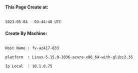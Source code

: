 
   
#### This Page Create at:

```bash

2023-05-04 - 03:44:40 UTC

```

#### Create By Machine:

```bash

Host Name : fv-az417-833

platform  : Linux-5.15.0-1036-azure-x86_64-with-glibc2.35

Ip Local  : 10.1.0.75

```

